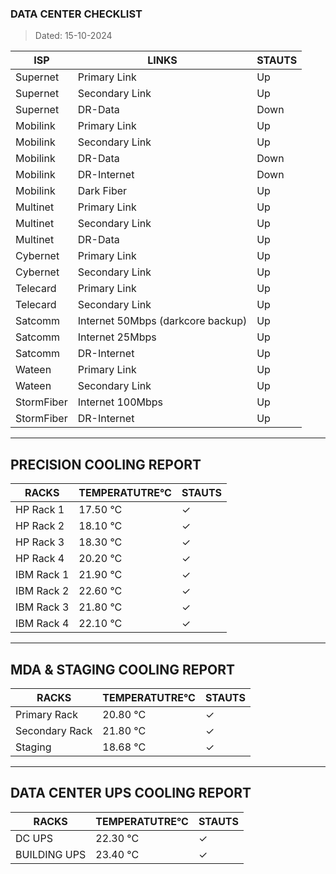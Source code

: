 ### DATA CENTER CHECKLIST
> Dated: 15-10-2024


| ISP | LINKS | STAUTS |
| --- | --- | --- |
|Supernet | Primary Link | Up |
|Supernet | Secondary Link | Up |
|Supernet | DR-Data | Down |
|Mobilink | Primary Link | Up |
|Mobilink | Secondary Link | Up |
|Mobilink | DR-Data | Down |
|Mobilink | DR-Internet | Down |
|Mobilink | Dark Fiber | Up |
|Multinet | Primary Link | Up |
|Multinet | Secondary Link | Up |
|Multinet | DR-Data | Up |
|Cybernet | Primary Link | Up |
|Cybernet | Secondary Link | Up |
|Telecard | Primary Link | Up |
|Telecard | Secondary Link | Up |
|Satcomm | Internet 50Mbps (darkcore backup) | Up |
|Satcomm | Internet 25Mbps | Up |
|Satcomm | DR-Internet | Up |
|Wateen | Primary Link | Up |
|Wateen | Secondary Link | Up |
|StormFiber | Internet 100Mbps | Up |
|StormFiber | DR-Internet | Up |


---

## PRECISION COOLING REPORT
| RACKS | TEMPERATUTRE°C | STAUTS |
| --- | --- | --- |
|HP Rack 1 | 17.50 °C | ✓ |
|HP Rack 2 | 18.10 °C | ✓ |
|HP Rack 3 | 18.30 °C | ✓ |
|HP Rack 4 | 20.20 °C | ✓ |
|IBM Rack 1 | 21.90 °C | ✓ |
|IBM Rack 2 | 22.60 °C | ✓ |
|IBM Rack 3 | 21.80 °C | ✓ |
|IBM Rack 4 | 22.10 °C | ✓ |


---

## MDA & STAGING COOLING REPORT
| RACKS | TEMPERATUTRE°C | STAUTS |
| --- | --- | --- |
|Primary Rack | 20.80 °C | ✓ |
|Secondary Rack | 21.80 °C | ✓ |
|Staging | 18.68 °C | ✓ |


---

## DATA CENTER UPS COOLING REPORT
| RACKS | TEMPERATUTRE°C | STAUTS |
| --- | --- | --- |
|DC UPS | 22.30 °C | ✓ |
|BUILDING UPS | 23.40 °C | ✓ |

